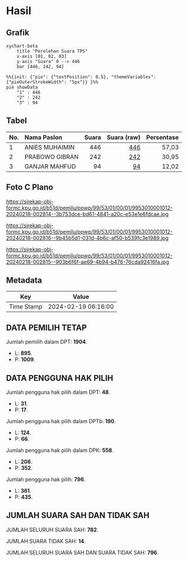 # Hasil

## Grafik

```mermaid
xychart-beta
    title "Perolehan Suara TPS"
    x-axis [01, 02, 03]
    y-axis "Suara" 0 --> 446
    bar [446, 242, 94]
```

```mermaid
%%{init: {"pie": {"textPosition": 0.5}, "themeVariables": {"pieOuterStrokeWidth": "5px"}} }%%
pie showData
    "1" : 446
    "2" : 242
    "3" : 94
```

## Tabel

| No. | Nama Paslon    | Suara | Suara (raw) | Persentase |
|:--- |:-------------- | -----:| -----------:| ----------:|
| 1   | ANIES MUHAIMIN | 446   | [446][p-1]  | 57,03      |
| 2   | PRABOWO GIBRAN | 242   | [242][p-2]  | 30,95      |
| 3   | GANJAR MAHFUD  | 94    | [94][p-3]   | 12,02      |


[p-1]: https://github.com/gigit-pemilu/pemilu-2024-99-luar-negeri/blob/main/pilpres/hitung-suara/sub/99-luar-negeri/sub/53-jeddah-arab-saudi/sub/01-jeddah-arab-saudi/sub/0001-jeddah-arab-saudi/sub/012-tps/sub/paslon-1.txt
[p-2]: https://github.com/gigit-pemilu/pemilu-2024-99-luar-negeri/blob/main/pilpres/hitung-suara/sub/99-luar-negeri/sub/53-jeddah-arab-saudi/sub/01-jeddah-arab-saudi/sub/0001-jeddah-arab-saudi/sub/012-tps/sub/paslon-2.txt
[p-3]: https://github.com/gigit-pemilu/pemilu-2024-99-luar-negeri/blob/main/pilpres/hitung-suara/sub/99-luar-negeri/sub/53-jeddah-arab-saudi/sub/01-jeddah-arab-saudi/sub/0001-jeddah-arab-saudi/sub/012-tps/sub/paslon-3.txt

## Foto C Plano

https://sirekap-obj-formc.kpu.go.id/b51d/pemilu/ppwp/99/53/01/00/01/9953010001012-20240218-002814--3b753dce-bd61-4841-a20c-e53e1e6fdcae.jpg

https://sirekap-obj-formc.kpu.go.id/b51d/pemilu/ppwp/99/53/01/00/01/9953010001012-20240218-002816--9b45b5d1-031d-4b6c-af50-b539fc3e1989.jpg

https://sirekap-obj-formc.kpu.go.id/b51d/pemilu/ppwp/99/53/01/00/01/9953010001012-20240218-002815--903b6f6f-ae69-4b94-b476-76cda92416fa.jpg


## Metadata

| Key        | Value               |
| ---------- | ------------------- |
| Time Stamp | 2024-02-19 06:16:00 |


## DATA PEMILIH TETAP

Jumlah pemilih dalam DPT: **1904**.
 * L: **895**.
 * P: **1009**.

## DATA PENGGUNA HAK PILIH

Jumlah pengguna hak pilih dalam DPT: **48**.
 * L: **31**.
 * P: **17**.

Jumlah pengguna hak pilih dalam DPTb: **190**.
 * L: **124**.
 * P: **66**.

Jumlah pengguna hak pilih dalam DPK: **558**.
 * L: **206**.
 * P: **352**.

Jumlah pengguna hak pilih: **796**.
 * L: **361**.
 * P: **435**.

## JUMLAH SUARA SAH DAN TIDAK SAH

JUMLAH SELURUH SUARA SAH: **782**.

JUMLAH SUARA TIDAK SAH: **14**.

JUMLAH SELURUH SUARA SAH DAN SUARA TIDAK SAH: **796**.


